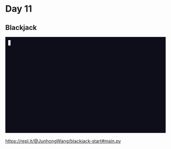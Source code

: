 # Day 11

## Blackjack

![blackjack](blackjack.gif)

https://repl.it/@JunhongWang/blackjack-start#main.py
